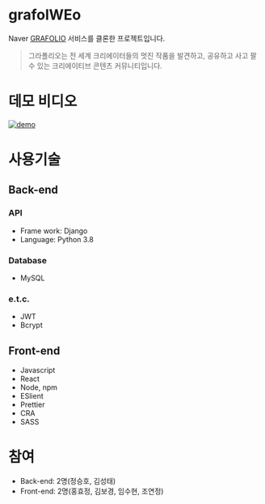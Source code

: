 # grafolWEo
Naver [GRAFOLIO](https://grafolio.naver.com/) 서비스를 클론한 프로젝트입니다.
> 그라폴리오는 전 세계 크리에이터들의 멋진 작품을 발견하고, 공유하고 사고 팔 수 있는 크리에이티브 콘텐츠 커뮤니티입니다.
# 데모 비디오
[![demo](https://img.youtube.com/vi/QkHXSjSfr2c/maxresdefault.jpg)](https://www.youtube.com/watch?v=QkHXSjSfr2c)
# 사용기술
## Back-end
### API
- Frame work: Django
- Language: Python 3.8
### Database
- MySQL
### e.t.c.
- JWT
- Bcrypt
## Front-end
- Javascript
- React
- Node, npm
- ESlient
- Prettier
- CRA
- SASS
# 참여
- Back-end: 2명(정승호, 김성태)
- Front-end: 2명(홍효정, 김보경, 임수현, 조연정)
